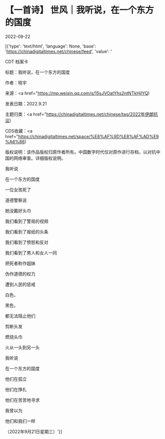# 【一首诗】 世风｜我听说，在一个东方的国度

2022-09-22

[{'type': 'text/html', 'language': None, 'base': 'https://chinadigitaltimes.net/chinese/feed', 'value': '

CDT 档案卡

标题：我听说，在一个东方的国度

作者：晓宇

来源：<a href="https://mp.weixin.qq.com/s/15sJVOatYhs2ntNTkHjIYQ)

发表日期：2022.9.21

主题归类：<a href="https://chinadigitaltimes.net/chinese/tag/2022年伊朗抗议)

CDS收藏：<a href="https://chinadigitaltimes.net/space/%E8%AF%9D%E8%AF%AD%E9%A6%86)

版权说明：该作品版权归原作者所有。中国数字时代仅对原作进行存档，以对抗中国的网络审查。详细版权说明。





我听说

在一个东方的国度

一位女孩死了

道德警察说

她没戴好头巾

我们看到了警局的视频

我们看到了报纸的头条

我们看到了愤怒和反对

我们看到了男人和女人一同

把死者称作姐妹

伪作道德的权力

遭到人民的惩戒

白色，

黑色，

都无法阻止他们

剪断头发

燃烧头巾

火从一头到另一头

我听说

在一个东方的国度

他们在孤立

他们在挣扎

他们在苦苦地寻求

我曾以为

他们和我们一样

（2022年9月21日星期三）'}]